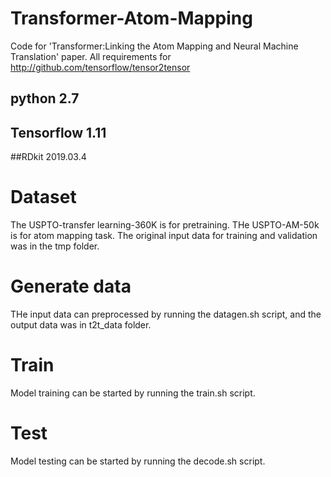 # Transformer-Atom-Mapping
Code for 'Transformer:Linking the Atom Mapping and Neural Machine Translation' paper. All requirements for http://github.com/tensorflow/tensor2tensor
## python 2.7
## Tensorflow 1.11
##RDkit 2019.03.4
# Dataset
The USPTO-transfer learning-360K is for pretraining.
THe USPTO-AM-50k is for atom mapping task.
The original input data for training and validation was in the tmp folder.
# Generate data
THe input data can preprocessed by running the datagen.sh script, and the output data was in t2t_data folder.
# Train
Model training can be started by running the train.sh script.
# Test
Model testing can be started by running the decode.sh script.
